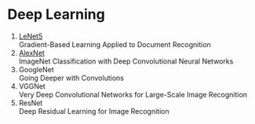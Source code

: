 # Deep Learning
1. [LeNet5](https://github.com/yd-yin/Deep_Learning/tree/master/1_LeNet5)  
Gradient-Based Learning Applied to Document Recognition
2. [AlexNet](https://github.com/yd-yin/Deep_Learning/tree/master/2_AlexNet)  
ImageNet Classification with Deep Convolutional Neural Networks
3. GoogleNet  
Going Deeper with Convolutions
4. VGGNet  
Very Deep Convolutional Networks for Large-Scale Image Recognition
5. ResNet  
Deep Residual Learning for Image Recognition
